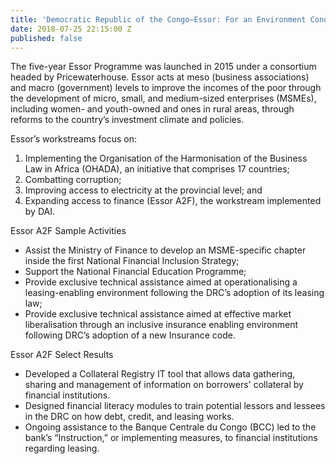 ```yaml
---
title: 'Democratic Republic of the Congo—Essor: For an Environment Conducive to Investment'
date: 2018-07-25 22:15:00 Z
published: false
---
```


The five-year Essor Programme was launched in 2015 under a consortium headed by Pricewaterhouse. Essor acts at meso (business associations) and macro (government) levels to improve the incomes of the poor through the development of micro, small, and medium-sized enterprises (MSMEs), including women- and youth-owned and ones in rural areas, through reforms to the country’s investment climate and policies.

Essor’s workstreams focus on:

1. Implementing the Organisation of the Harmonisation of the Business Law in Africa (OHADA), an initiative that comprises 17 countries;
2. Combatting corruption;
3. Improving access to electricity at the provincial level; and
4. Expanding access to finance (Essor A2F), the workstream implemented by DAI.

Essor A2F Sample Activities

* Assist the Ministry of Finance to develop an MSME-specific chapter inside the first National Financial Inclusion Strategy;
* Support the National Financial Education Programme;
* Provide exclusive technical assistance aimed at operationalising a leasing-enabling environment following the DRC’s adoption of its leasing law;
* Provide exclusive technical assistance aimed at effective market liberalisation through an inclusive insurance enabling environment following DRC’s adoption of a new Insurance code.

Essor A2F Select Results

* Developed a Collateral Registry IT tool that allows data gathering, sharing and management of information on borrowers' collateral by financial institutions.
* Designed financial literacy modules to train potential lessors and lessees in the DRC on how debt, credit, and leasing works.
* Ongoing assistance to the Banque Centrale du Congo (BCC) led to the bank’s “Instruction,” or implementing measures, to financial institutions regarding leasing.
